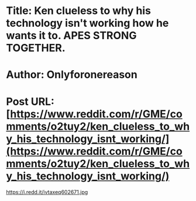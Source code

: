 # Title: Ken clueless to why his technology isn't working how he wants it to. APES STRONG TOGETHER.
# Author: Onlyforonereason
# Post URL: [https://www.reddit.com/r/GME/comments/o2tuy2/ken_clueless_to_why_his_technology_isnt_working/](https://www.reddit.com/r/GME/comments/o2tuy2/ken_clueless_to_why_his_technology_isnt_working/)


https://i.redd.it/ivtaxeq602671.jpg